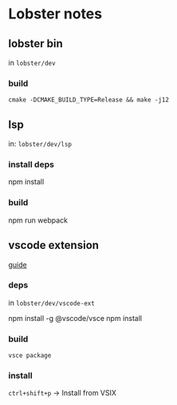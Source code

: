 
# Lobster notes

## lobster bin

in `lobster/dev`

### build

`cmake -DCMAKE_BUILD_TYPE=Release && make -j12`

## lsp

in: `lobster/dev/lsp`

### install deps

npm install

### build

npm run webpack

## vscode extension

[guide](https://github.com/aardappel/lobster/tree/master/dev/vscode-ext)

### deps

in `lobster/dev/vscode-ext`

npm install -g @vscode/vsce
npm install

### build

`vsce package`

### install

`ctrl+shift+p` -> Install from VSIX
